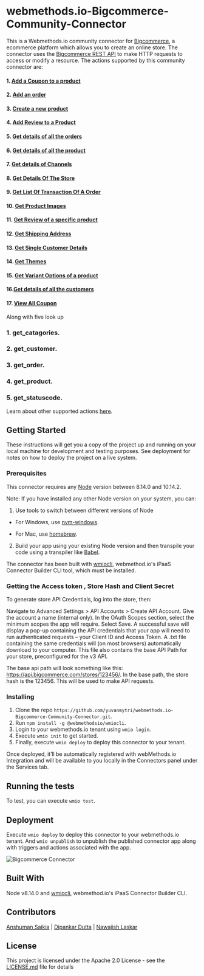 # webmethods.io-Bigcommerce-Community-Connector
This is a Webmethods.io community connector for [Bigcommerce](https://www.bigcommerce.com/dm/start-online-store-offer/?irgwc=1&utm_term=yqP1P028kxyOW95wUx0Mo3QwUknVvazefwKTxU0&utm_content=504907&utm_campaign=56411&utm_medium=affiliates&utm_source=ImpactRadius), a ecommerce platform which allows you to create an online store. The connector uses the [Bigcommerce REST API](https://developer.bigcommerce.com/api-docs) to make HTTP requests to access or modify a resource. The actions supported by this community connector are:
#### 1. [Add a Coupon to a product](https://developer.bigcommerce.com/api-reference/marketing/marketing-api)
#### 2. [Add an order](https://developer.bigcommerce.com/api-reference/orders/orders-api)
#### 3. [Create a new product](https://developer.bigcommerce.com/api-reference/catalog/catalog-api)
#### 4.  [Add Review to a Product](https://developer.bigcommerce.com/api-reference/marketing/store-content-api)
#### 5. [Get details of all the orders](https://developer.bigcommerce.com/api-docs/orders/orders-api-overview)
#### 6. [Get details of all the product](https://developer.bigcommerce.com/api-reference/catalog/catalog-api)
#### 7. [Get details of Channels](https://developer.bigcommerce.com/api-reference/cart-checkout/channels-listings-api)
#### 8. [Get Details Of The Store](https://developer.bigcommerce.com/api-reference/store-management/store-information-api)
#### 9. [Get List Of Transaction Of A Order](https://developer.bigcommerce.com/api-reference/orders/orders-transactions-api)
#### 10. [Get Product Images](https://developer.bigcommerce.com/api-reference/catalog/catalog-api)
#### 11. [Get Review of a specific product](https://developer.bigcommerce.com/api-reference/marketing/store-content-api)
#### 12. [Get Shipping Address](https://developer.bigcommerce.com/api-reference/store-management/shipping-api)
#### 13. [Get Single Customer Details](https://developer.bigcommerce.com/api-reference/customer-subscribers/customers-api)
#### 14. [Get Themes](https://developer.bigcommerce.com/api-reference/storefront/themes-api)
#### 15. [Get Variant Options of a product](https://developer.bigcommerce.com/api-reference/catalog/catalog-api)
#### 16.[Get details of all the customers](https://developer.bigcommerce.com/api-reference/customer-subscribers/customers-api)
#### 17. [View All Coupon](https://developer.bigcommerce.com/api-reference/marketing/marketing-api)
Along with five look up
### 1. get_catagories.
### 2. get_customer.
### 3. get_order.
### 4. get_product.
### 5. get_statuscode.
Learn about other supported actions [here](https://developer.bigcommerce.com/api-docs/getting-started/authentication/rest-api-authentication).
## Getting Started
These instructions will get you a copy of the project up and running on your local machine for development and testing purposes. See deployment for notes on how to deploy the project on a live system.

### Prerequisites
This connector requires any [Node](https://nodejs.org/dist/) version between 8.14.0 and 10.14.2.

Note: If you have installed any other Node version on your system, you can:
1. Use tools to switch between different versions of Node

  - For Windows, use [nvm-windows](https://github.com/coreybutler/nvm-windows#installation--upgrades).
  
  - For Mac, use [homebrew](https://brew.sh/).
2. Build your app using your existing Node version and then transpile your code using a transpiler like [Babel](https://babeljs.io/).

The connector has been built with [wmiocli](https://docs.webmethods.io/integration/developer_guide/connector_builder/#gsc.tab=0), webmethod.io's iPaaS Connector Builder CLI tool, which must be installed. 
### Getting the Access token , Store Hash and Client Secret 
To generate store API Credentials, log into the store, then:

Navigate to Advanced Settings > API Accounts > Create API Account.
Give the account a name (internal only).
In the OAuth Scopes section, select the minimum scopes the app will require.
Select Save.
A successful save will display a pop-up containing the API credentials that your app will need to run authenticated requests – your Client ID and Access Token. A .txt file containing the same credentials will (on most browsers) automatically download to your computer. This file also contains the base API Path for your store, preconfigured for the v3 API.

The base api path will look something like this: https://api.bigcommerce.com/stores/123456/. In the base path, the store hash is the 123456. This will be used to make API requests.
### Installing
1. Clone the repo `https://github.com/yuvanmytri/webmethods.io-Bigcommerce-Community-Connector.git`.
2. Run `npm install -g @webmethodsio/wmiocli`.
3. Login to your webmethods.io tenant using `wmio login`.
4. Execute `wmio init` to get started.
5. Finally, execute `wmio deploy` to deploy this connector to your tenant.

Once deployed, it’ll be automatically registered with webMethods.io Integration and will be available to you locally in the Connectors panel under the Services tab.

## Running the tests
To test, you can execute `wmio test`.

## Deployment
Execute `wmio deploy` to deploy this connector to your webmethods.io tenant. And `wmio unpublish` to unpublish the published connector app along with triggers and actions associated with the app.

![Bigcommerce Connector](https://user-images.githubusercontent.com/20556391/75148306-58983d00-5725-11ea-9375-69f7dfa72053.png)

## Built With
Node v8.14.0 and [wmiocli](https://docs.webmethods.io/integration/developer_guide/connector_builder/#gsc.tab=0), webmethod.io's iPaaS Connector Builder CLI.

## Contributors
[Anshuman Saikia](https://github.com/anshu96788) |
[Dipankar Dutta](https://github.com/DipankarDDUT) |
[Nawajish Laskar](https://github.com/Nawajish)

## License
This project is licensed under the Apache 2.0 License - see the [LICENSE.md](https://github.com/SoftwareAG/webmethods-microservicesruntime-samples/blob/master/LICENSE) file for details
